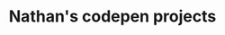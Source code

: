 ---
layout: codepen
title: Nathan's codepen projects
permalink: /projects-codepen/
description: Codepen projects list
---